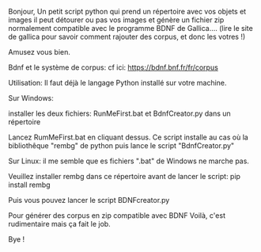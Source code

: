 Bonjour,
Un petit script python qui prend un répertoire avec vos objets et images
il peut détourer ou pas vos images et génère un fichier zip normalement compatible avec le programme BDNF de Gallica....
(lire le site de gallica pour savoir comment rajouter des corpus, et donc les votres !)

Amusez vous bien.

Bdnf et le système de corpus: cf ici: https://bdnf.bnf.fr/fr/corpus

Utilisation:
Il faut déjà le langage Python installé sur votre machine.


Sur Windows:

installer les deux fichiers:
RunMeFirst.bat
et
BdnfCreator.py
dans un répertoire

Lancez RumMeFirst.bat en cliquant dessus.
Ce script installe au cas où la bibliothêque "rembg" de python puis lance le script "BdnfCreator.py"


Sur Linux:
il me semble que es fichiers ".bat" de Windows ne marche pas.

Veuillez installer rembg dans ce répertoire avant de lancer le script:
pip install rembg


Puis vous pouvez lancer le script
BDNFcreator.py

Pour générer des corpus en zip compatible avec BDNF
Voilà, c'est rudimentaire mais ça fait le job.

Bye !
